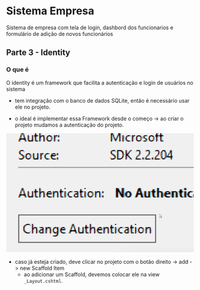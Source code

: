 # Sistema Empresa

Sistema de empresa com tela de login, dashbord dos funcionarios e formulário de adição de novos funcionários

## Parte 3 - Identity

### O que é

O identity é um framework que facilita a autenticação e login de usuários no sistema

- tem integração com o banco de dados SQLite, então é necessário usar ele no projeto.

- o ideal é implementar essa Framework desde o começo -> ao criar o projeto mudamos a autenticação do projeto.

![Onde alterar autenticação](ImagesReadme\Autentication.png)

- caso já esteja criado, deve clicar no projeto com o botão direito -> add -> new Scaffold Item
  - ao adicionar um Scaffold, devemos colocar ele na view `_Layout.cshtml`.
